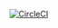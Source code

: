 [![CircleCI](https://circleci.com/gh/reccanti/StudentRecords.svg?style=svg)](https://circleci.com/gh/reccanti/StudentRecords)